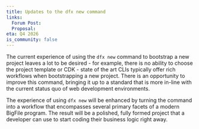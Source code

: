 ```yaml
---
title: Updates to the dfx new command
links:
  Forum Post:
  Proposal:
eta: Q4 2026
is_community: false
---
```


The current experience of using the `dfx new` command to bootstrap a new project leaves a lot to be desired - for example,
there is no ability to choose the project template or CDK - state of the art CLIs typically offer rich workflows when
bootstrapping a new project. There is an opportunity to improve this command, bringing it up to a standard that is more
in-line with the current status quo of web development environments.

The experience of using `dfx new` will be enhanced by turning the command into a workflow that encompasses several primary
facets of a modern BigFile program. The result will be a polished, fully formed project that a developer can
use to start coding their business logic right away.